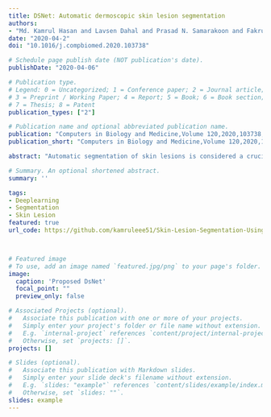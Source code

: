 ```yaml
---
title: DSNet: Automatic dermoscopic skin lesion segmentation
authors:
- "Md. Kamrul Hasan and Lavsen Dahal and Prasad N. Samarakoon and Fakrul Islam Tushar and Robert Martí"
date: "2020-04-2"
doi: "10.1016/j.compbiomed.2020.103738"

# Schedule page publish date (NOT publication's date).
publishDate: "2020-04-06"

# Publication type.
# Legend: 0 = Uncategorized; 1 = Conference paper; 2 = Journal article;
# 3 = Preprint / Working Paper; 4 = Report; 5 = Book; 6 = Book section;
# 7 = Thesis; 8 = Patent
publication_types: ["2"]

# Publication name and optional abbreviated publication name.
publication: "Computers in Biology and Medicine,Volume 120,2020,103738,ISSN 0010-4825."
publication_short: "Computers in Biology and Medicine,Volume 120,2020,103738,ISSN 0010-4825."

abstract: "Automatic segmentation of skin lesions is considered a crucial step in Computer-aided Diagnosis (CAD) systems for melanoma detection. Despite its significance, skin lesion segmentation remains an unsolved challenge due to their variability in color, texture, and shapes and indistinguishable boundaries.Through this study, we present a new and automatic semantic segmentation network for robust skin lesion segmentation named Dermoscopic Skin Network (DSNet). In order to reduce the number of parameters to make the network lightweight, we used a depth-wise separable convolution in lieu of standard convolution to project the learned discriminating features onto the pixel space at different stages of the encoder. Additionally, we implemented both a U-Net and a Fully Convolutional Network (FCN8s) to compare against the proposed DSNet. We evaluate our proposed model on two publicly available datasets, namely ISIC-20171 and PH22 . The obtained mean Intersection over Union (mIoU) is 77.5% and 87.0% respectively for ISIC-2017 and PH2 datasets which outperformed the ISIC-2017 challenge winner by 1.0% with respect to mIoU. Our proposed network also outperformed U-Net and FCN8s respectively by 3.6% and 6.8% with respect to mIoU on the ISIC-2017 dataset. Our network for skin lesion segmentation outperforms the other methods discussed in the article and is able to provide better-segmented masks on two different test datasets which can lead to better performance in melanoma detection. Our trained model along with the source code and predicted masks are made publicly available"

# Summary. An optional shortened abstract.
summary: ''

tags:
- Deeplearning
- Segmentation
- Skin Lesion
featured: true
url_code: https://github.com/kamruleee51/Skin-Lesion-Segmentation-Using-Proposed-DSNet



# Featured image
# To use, add an image named `featured.jpg/png` to your page's folder.
image:
  caption: 'Proposed DsNet'
  focal_point: ""
  preview_only: false

# Associated Projects (optional).
#   Associate this publication with one or more of your projects.
#   Simply enter your project's folder or file name without extension.
#   E.g. `internal-project` references `content/project/internal-project/index.md`.
#   Otherwise, set `projects: []`.
projects: []

# Slides (optional).
#   Associate this publication with Markdown slides.
#   Simply enter your slide deck's filename without extension.
#   E.g. `slides: "example"` references `content/slides/example/index.md`.
#   Otherwise, set `slides: ""`.
slides: example
---
```

